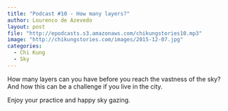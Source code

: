 ```yaml
---
title: "Podcast #10 - How many layers?"
author: Lourenco de Azevedo
layout: post
file: "http://epodcasts.s3.amazonaws.com/chikungstories10.mp3"
image: "http://chikungstories.com/images/2015-12-07.jpg"
categories:
  - Chi Kung
  - Sky
---
```

How many layers can you have before you reach the vastness of the sky? And how this can be a challenge if you live in the city.

Enjoy your practice and happy sky gazing.
